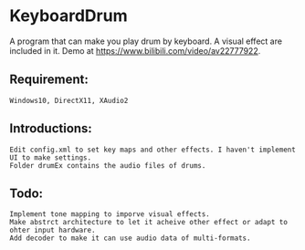 # KeyboardDrum


A program that can make you play drum by keyboard.
A visual effect are included in it.
Demo at https://www.bilibili.com/video/av22777922. 

## Requirement:
    Windows10, DirectX11, XAudio2

## Introductions:
    Edit config.xml to set key maps and other effects. I haven't implement UI to make settings.
    Folder drumEx contains the audio files of drums.

## Todo:
    Implement tone mapping to imporve visual effects.
    Make abstrct architecture to let it acheive other effect or adapt to ohter input hardware.
    Add decoder to make it can use audio data of multi-formats.
